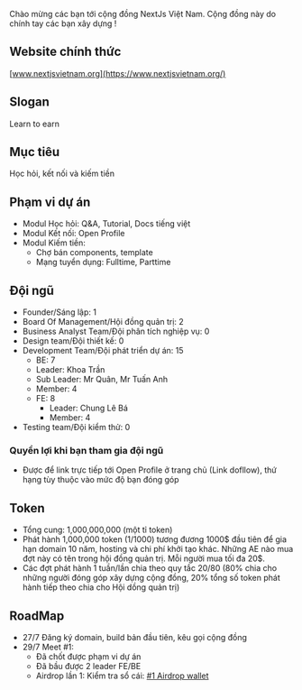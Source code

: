 Chào mừng các bạn tới cộng đồng NextJs Việt Nam. Cộng đồng này do chính tay các bạn xây dựng !
## Website chính thức

[www.nextjsvietnam.org](https://www.nextjsvietnam.org/)

## Slogan

Learn to earn

## Mục tiêu

Học hỏi, kết nối và kiếm tiền

## Phạm vi dự án
- Modul Học hỏi: Q&A, Tutorial, Docs tiếng việt
- Modul Kết nối: Open Profile
- Modul Kiếm tiền: 
  - Chợ bán components, template
  - Mạng tuyển dụng: Fulltime, Parttime


## Đội ngũ
- Founder/Sáng lập: 1
- Board Of Management/Hội đồng quản trị: 2
- Business Analyst Team/Đội phân tích nghiệp vụ: 0
- Design team/Đội thiết kế: 0
- Development Team/Đội phát triển dự án: 15
  - BE: 7
   - Leader: Khoa Trần
   - Sub Leader: Mr Quân, Mr Tuấn Anh
   - Member: 4
  - FE: 8
    - Leader: Chung Lê Bá
    - Member: 4
- Testing team/Đội kiểm thử: 0
### Quyền lợi khi bạn tham gia đội ngũ
- Được để link trực tiếp tới Open Profile ở trang chủ (Link dofllow), thứ hạng tùy thuộc vào mức độ bạn đóng góp
## Token
- Tổng cung: 1,000,000,000 (một tỉ token)
- Phát hành 1,000,000 token (1/1000) tương đương 1000$ đầu tiên để gia hạn domain 10 năm, hosting và chi phí khởi tạo khác. Những AE nào mua đợt này có tên trong hội đồng quản trị. Mỗi người mua tối đa 20$.
- Các đợt phát hành 1 tuần/lần chia theo quy tắc 20/80 (80% chia cho những người đóng góp xây dựng cộng đồng, 20% tổng số token phát hành tiếp theo chia cho Hội dồng quản trị)
## RoadMap
- 27/7 Đăng ký domain, build bản đầu tiên, kêu gọi cộng đồng
- 29/7 Meet #1:
  - Đã chốt được phạm vi dự án
  - Đã bầu được 2 leader FE/BE
  - Airdrop lần 1: Kiểm tra sổ cái: [#1 Airdrop wallet](https://ftmscan.com/token/0xb8058e311b451406bff63a11582b740a806b09e4?a=0xc78fd70a999a938ed939809fedd40e744d8c2bd9)